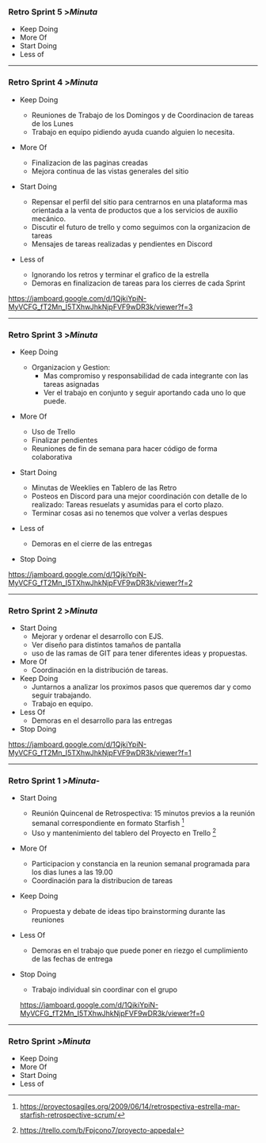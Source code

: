 ### Retro Sprint 5 >_Minuta_

- Keep Doing
- More Of
- Start Doing
- Less of

---

### Retro Sprint 4 >_Minuta_

- Keep Doing

  - Reuniones de Trabajo de los Domingos y de Coordinacion de tareas de los Lunes
  - Trabajo en equipo pidiendo ayuda cuando alguien lo necesita.

- More Of

  - Finalizacion de las paginas creadas
  - Mejora continua de las vistas generales del sitio

- Start Doing

  - Repensar el perfil del sitio para centrarnos en una plataforma mas orientada a la venta de productos que a los servicios de auxilio mecánico.
  - Discutir el futuro de trello y como seguimos con la organizacion de tareas
  - Mensajes de tareas realizadas y pendientes en Discord

- Less of
  - Ignorando los retros y terminar el grafico de la estrella
  - Demoras en finalizacion de tareas para los cierres de cada Sprint

https://jamboard.google.com/d/1QjkiYpiN-MyVCFG_fT2Mn_I5TXhwJhkNjpFVF9wDR3k/viewer?f=3

---

### Retro Sprint 3 >_Minuta_

- Keep Doing

  - Organizacion y Gestion:
    - Mas compromiso y responsabilidad de cada integrante con las tareas asignadas
    - Ver el trabajo en conjunto y seguir aportando cada uno lo que puede.

- More Of

  - Uso de Trello
  - Finalizar pendientes
  - Reuniones de fin de semana para hacer código de forma colaborativa

- Start Doing

  - Minutas de Weeklies en Tablero de las Retro
  - Posteos en Discord para una mejor coordinación con detalle de lo realizado: Tareas resuelats y asumidas para el corto plazo.
  - Terminar cosas asi no tenemos que volver a verlas despues

- Less of

  - Demoras en el cierre de las entregas

- Stop Doing

https://jamboard.google.com/d/1QjkiYpiN-MyVCFG_fT2Mn_I5TXhwJhkNjpFVF9wDR3k/viewer?f=2

---

### Retro Sprint 2 >_Minuta_

- Start Doing
  - Mejorar y ordenar el desarrollo con EJS.
  - Ver diseño para distintos tamaños de pantalla
  - uso de las ramas de GIT para tener diferentes ideas y propuestas.
- More Of
  - Coordinación en la distribución de tareas.
- Keep Doing
  - Juntarnos a analizar los proximos pasos que queremos dar y como seguir trabajando.
  - Trabajo en equipo.
- Less Of
  - Demoras en el desarrollo para las entregas
- Stop Doing

https://jamboard.google.com/d/1QjkiYpiN-MyVCFG_fT2Mn_I5TXhwJhkNjpFVF9wDR3k/viewer?f=1

[^1]: https://proyectosagiles.org/2009/06/14/retrospectiva-estrella-mar-starfish-retrospective-scrum/
[^2]: https://trello.com/b/Fpjcono7/proyecto-appedal

---

### Retro Sprint 1 >_Minuta_-

- Start Doing
  - Reunión Quincenal de Retrospectiva: 15 minutos previos a la reunión semanal correspondiente en formato Starfish [^1]
  - Uso y mantenimiento del tablero del Proyecto en Trello [^2]
- More Of
  - Participacion y constancia en la reunion semanal programada para los dias lunes a las 19.00
  - Coordinación para la distribucion de tareas
- Keep Doing
  - Propuesta y debate de ideas tipo brainstorming durante las reuniones
- Less Of
  - Demoras en el trabajo que puede poner en riezgo el cumplimiento de las fechas de entrega
- Stop Doing

  - Trabajo individual sin coordinar con el grupo

  https://jamboard.google.com/d/1QjkiYpiN-MyVCFG_fT2Mn_I5TXhwJhkNjpFVF9wDR3k/viewer?f=0

---

### Retro Sprint >_Minuta_

- Keep Doing
- More Of
- Start Doing
- Less of
